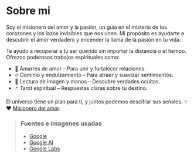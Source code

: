 # Sobre mi
Soy el misionero del amor y la pasión, un guía en el misterio de los corazones y los lazos invisibles que nos unen. Mi propósito es ayudarte a descubrir el amor verdadero y encender la llama de la pasión en tu vida.

Te ayudo a recuperar a tu ser querido sin importar la distancia o el tiempo. Ofrezco poderosos trabajos espirituales como:
- 💖 Amarres de amor – Para unir y fortalecer relaciones.
- 🔥 Dominio y endulzamiento – Para atraer y suavizar sentimientos.
- 🔮 Lectura de imagen y manos – Descubre verdades ocultas.
- 🃏 Tarot espiritual – Respuestas claras sobre tu destino.


El universo tiene un plan para ti, y juntos podemos descifrar sus señales. ✨❤️
 [Misionero del amor](https://www.facebook.com/profile.php?id=100064573338395).

> ### Fuentes e imagenes usadas
> - [Google](https://www.google.com)
> - [Google AI](https://www.google.com) 
> - [Google Labs](https://www.google.com) 